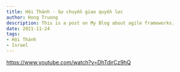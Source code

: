 ```yaml
---
title: Hội Thánh - Sự chuyển giao quyền lực
author: Hong Truong
description: This is a post on My Blog about agile frameworks.
date: 2021-11-24
tags:
- Hội Thánh
- Israel
---
```


https://www.youtube.com/watch?v=DhTdirCz9hQ
